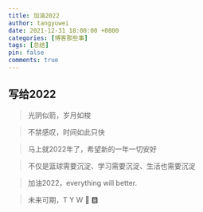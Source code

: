 ```yaml
---
title: 加油2022
author: tangyuwei
date: 2021-12-31 18:00:00 +0800
categories: [博客那些事]
tags: [总结]
pin: false
comments: true
---
```

## 写给2022

> 光阴似箭，岁月如梭

> 不禁感叹，时间如此只快

> 马上就2022年了，希望新的一年一切安好

> 不仅是篮球需要沉淀、学习需要沉淀、生活也需要沉淀

> 加油2022，everything will better.

> 未来可期，T Y W 🐄 🅱️


